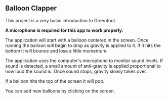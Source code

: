 ## Balloon Clapper

This project is a very basic introduction to Greenfoot.  

**A microphone is required for this app to work properly.**

The application will start with a balloon centered in the screen.  Once running the balloon will begin to drop as gravity is applied to it.  If it hits the bottom it will bounce and lose a little momentum.  

The application uses the computer's microphone to monitor sound levels. If sound is detected, a small amount of anti-gravity is applied proportional to how loud the sound is.   Once sound stops, gravity slowly takes over.

If a balloon hits the top of the screen it will pop.  

You can add new balloons by clicking on the screen.

